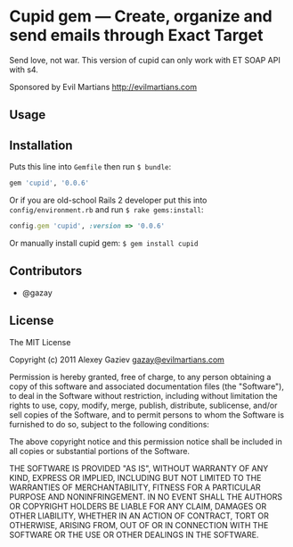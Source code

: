 # Cupid gem — Create, organize and send emails through Exact Target

Send love, not war. This version of cupid can only work with ET SOAP API with s4.

Sponsored by Evil Martians <http://evilmartians.com>

## Usage



## Installation

Puts this line into `Gemfile` then run `$ bundle`:

``` ruby
gem 'cupid', '0.0.6'
```

Or if you are old-school Rails 2 developer put this into `config/environment.rb` and run `$ rake gems:install`:

``` ruby
config.gem 'cupid', :version => '0.0.6'
```

Or manually install cupid gem: `$ gem install cupid`

## Contributors

* @gazay

## License

The MIT License

Copyright (c) 2011 Alexey Gaziev <gazay@evilmartians.com>

Permission is hereby granted, free of charge, to any person obtaining a copy of this software and associated documentation files (the "Software"), to deal in the Software without restriction, including without limitation the rights to use, copy, modify, merge, publish, distribute, sublicense, and/or sell copies of the Software, and to permit persons to whom the Software is furnished to do so, subject to the following conditions:

The above copyright notice and this permission notice shall be included in all copies or substantial portions of the Software.

THE SOFTWARE IS PROVIDED "AS IS", WITHOUT WARRANTY OF ANY KIND, EXPRESS OR IMPLIED, INCLUDING BUT NOT LIMITED TO THE WARRANTIES OF MERCHANTABILITY, FITNESS FOR A PARTICULAR PURPOSE AND NONINFRINGEMENT. IN NO EVENT SHALL THE AUTHORS OR COPYRIGHT HOLDERS BE LIABLE FOR ANY CLAIM, DAMAGES OR OTHER LIABILITY, WHETHER IN AN ACTION OF CONTRACT, TORT OR OTHERWISE, ARISING FROM, OUT OF OR IN CONNECTION WITH THE SOFTWARE OR THE USE OR OTHER DEALINGS IN THE SOFTWARE.
